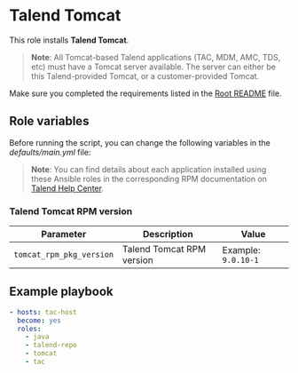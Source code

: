 # Talend Tomcat

This role installs **Talend Tomcat**.

> **Note**: All Tomcat-based Talend applications (TAC, MDM, AMC, TDS, etc) must have a Tomcat server available. The server can either be this Talend-provided Tomcat, or a customer-provided Tomcat.

Make sure you completed the requirements listed in the [Root README](../../../README.md) file.

## Role variables

Before running the script, you can change the following variables in the *defaults/main.yml* file:

> **Note**: You can find details about each application installed using these Ansible roles in the corresponding RPM documentation on [Talend Help Center](https://help.talend.com/search/all?query=rpm&content-lang=en-US).

### Talend Tomcat RPM version

| Parameter                | Description               | Value               |
| ------------------------ | ------------------------- | ------------------- |
| `tomcat_rpm_pkg_version` | Talend Tomcat RPM version | Example: `9.0.10-1` |

## Example playbook

```yaml
- hosts: tac-host
  become: yes
  roles:
    - java
    - talend-repo
    - tomcat
    - tac
```
